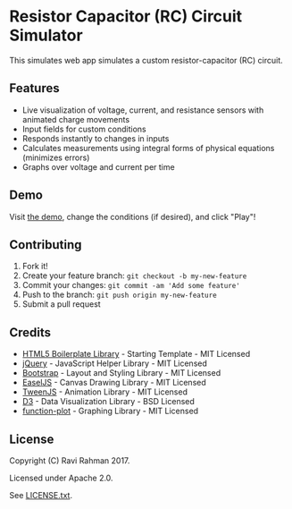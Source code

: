 # Resistor Capacitor (RC) Circuit Simulator
This simulates web app simulates a custom resistor-capacitor (RC) circuit.

## Features
* Live visualization of voltage, current, and resistance sensors with animated charge movements
* Input fields for custom conditions
* Responds instantly to changes in inputs
* Calculates measurements using integral forms of physical equations (minimizes errors)
* Graphs over voltage and current per time
## Demo
Visit [the demo](https://ravirahman.github.io/RC-Circuit-Simulator/), change the conditions (if desired), and click "Play"!
## Contributing
1. Fork it!
2. Create your feature branch: `git checkout -b my-new-feature`
3. Commit your changes: `git commit -am 'Add some feature'`
4. Push to the branch: `git push origin my-new-feature`
5. Submit a pull request
## Credits
* [HTML5 Boilerplate Library](https://html5boilerplate.com/) - Starting Template - MIT Licensed
* [jQuery](https://github.com/jquery/jquery) - JavaScript Helper Library - MIT Licensed
* [Bootstrap](https://getbootstrap.com) - Layout and Styling Library - MIT Licensed
* [EaselJS](https://github.com/CreateJS/EaselJS) - Canvas Drawing Library - MIT Licensed
* [TweenJS](https://github.com/CreateJS/TweenJS) - Animation Library - MIT Licensed
* [D3](https://github.com/d3/d3) - Data Visualization Library - BSD Licensed
* [function-plot](https://github.com/maurizzzio/function-plot/) - Graphing Library - MIT Licensed 
## License
Copyright (C) Ravi Rahman 2017.

Licensed under Apache 2.0.

See [LICENSE.txt](LICENSE.txt).